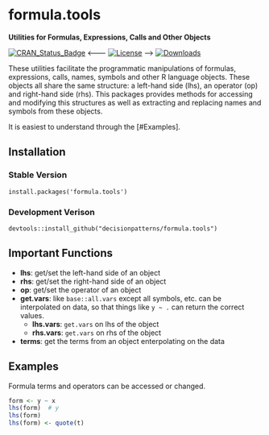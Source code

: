 # formula.tools

**Utilities for Formulas, Expressions, Calls and Other Objects**

[![CRAN_Status_Badge](https://www.r-pkg.org/badges/version/formula.tools)](https://cran.r-project.org/package=formula.tools)
<--- [![License](https://img.shields.io/badge/license-GPL%20%28%3E=%202%29-brightgreen.svg?style=flat)](https://www.gnu.org/licenses/gpl-2.0.html) -->
[![Downloads](https://cranlogs.r-pkg.org/badges/formula.tools?color=brightgreen)](https://www.r-pkg.org/pkg/formula.tools)

These utilities facilitate the programmatic manipulations of formulas, expressions, calls, names, symbols and other R language objects. These objects all share the same structure: a left-hand side (lhs), an operator (op) and right-hand side (rhs). This packages provides methods for accessing and modifying this structures as well as extracting and replacing names and symbols from these objects.

It is easiest to understand through the [#Examples].


## Installation 

### Stable Version 

    install.packages('formula.tools')

### Development Verison 

    devtools::install_github("decisionpatterns/formula.tools")
    
## Important Functions 

 - **lhs**: get/set the left-hand side of an object
 - **rhs**: get/set the right-hand side of an object
 - **op**: get/set the operator of an object
 - **get.vars**: like `base::all.vars` except all symbols, etc. can be
  interpolated on data, so that things like `y ~ .` can return the correct 
  values.
   - **lhs.vars**: `get.vars` on lhs of the object 
   - **rhs.vars**: `get.vars` on rhs of the object
 - **terms**: get the terms from an object enterpolating on the data  

## Examples 

Formula terms and operators can be accessed or changed. 

```r
form <- y ~ x 
lhs(form)  # y
lhs(form)
lhs(form) <- quote(t)
```
    